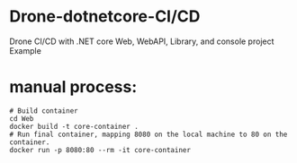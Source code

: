 # Drone-dotnetcore-CI/CD
Drone CI/CD with .NET core Web, WebAPI, Library, and console project Example

# manual process:
```
# Build container
cd Web
docker build -t core-container .
# Run final container, mapping 8080 on the local machine to 80 on the container.
docker run -p 8080:80 --rm -it core-container
```

